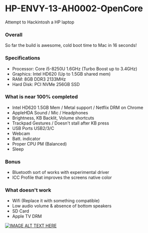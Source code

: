 # HP-ENVY-13-AH0002-OpenCore
Attempt to Hackintosh a HP laptop

### Overall
So far the build is awesome, cold boot time to Mac in 16 seconds!

### Specifications

* Processor: Core i5-8250U 1.6GHz (Turbo Boost up to 3.4GHz)
* Graphics: Intel HD620 (Up to 1.5GB shared mem)
* RAM: 8GB DDR3 2133MHz
* Hard Disk: PCI NVMe 256GB SSD

### What is near 100% completed

* Intel HD620 1.5GB Mem / Metal support / Netflix DRM on Chrome
* AppleHDA Sound / Mic / Headphones
* Brightness, KB Backlit, Volume shortcuts
* Trackpad Gestures / Doesn't stall after KB press
* USB Ports USB2/3/C
* Webcam
* Batt. indicator
* Proper CPU PM (Balanced)
* Sleep

### Bonus
* Bluetooth sort of works with experimental driver
* ICC Profile that improves the screens native color

### What doesn't work

* Wifi (Replace it with something compatible)
* Low audio volume & absence of bottom speakers
* SD Card
* Apple TV DRM

[![IMAGE ALT TEXT HERE](https://img.youtube.com/vi/ErfofIAxkd4/0.jpg)](https://www.youtube.com/watch?v=ErfofIAxkd4)
